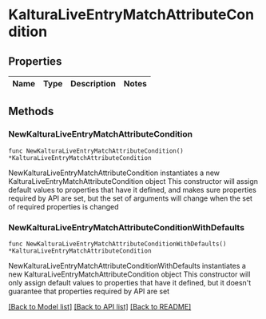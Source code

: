 # KalturaLiveEntryMatchAttributeCondition

## Properties

Name | Type | Description | Notes
------------ | ------------- | ------------- | -------------

## Methods

### NewKalturaLiveEntryMatchAttributeCondition

`func NewKalturaLiveEntryMatchAttributeCondition() *KalturaLiveEntryMatchAttributeCondition`

NewKalturaLiveEntryMatchAttributeCondition instantiates a new KalturaLiveEntryMatchAttributeCondition object
This constructor will assign default values to properties that have it defined,
and makes sure properties required by API are set, but the set of arguments
will change when the set of required properties is changed

### NewKalturaLiveEntryMatchAttributeConditionWithDefaults

`func NewKalturaLiveEntryMatchAttributeConditionWithDefaults() *KalturaLiveEntryMatchAttributeCondition`

NewKalturaLiveEntryMatchAttributeConditionWithDefaults instantiates a new KalturaLiveEntryMatchAttributeCondition object
This constructor will only assign default values to properties that have it defined,
but it doesn't guarantee that properties required by API are set


[[Back to Model list]](../README.md#documentation-for-models) [[Back to API list]](../README.md#documentation-for-api-endpoints) [[Back to README]](../README.md)



